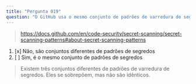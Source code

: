 ```yaml
---
title: "Pergunta 019"
question: "O GitHub usa o mesmo conjunto de padrões de varredura de segredos para alertas de usuário e alertas de proteção de push?"
---
```



> https://docs.github.com/en/code-security/secret-scanning/secret-scanning-patterns#about-secret-scanning-patterns
1. [x] Não, são conjuntos diferentes de padrões de segredos
1. [ ] Sim, é o mesmo conjunto de padrões de segredos
> Existem três conjuntos diferentes de padrões de varredura de segredos. Eles se sobrepõem, mas não são idênticos.
